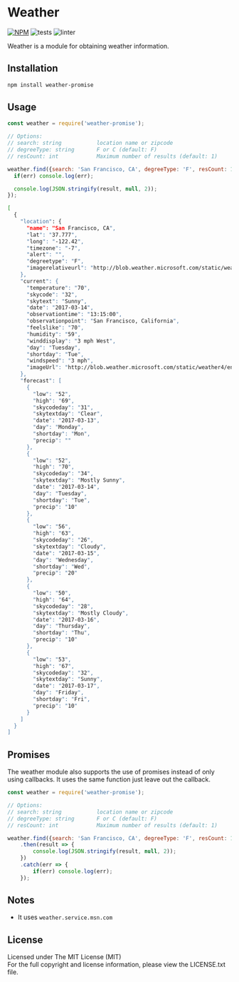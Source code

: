 # Weather

[![NPM][npm-image]][npm-url]
![tests](https://github.com/MarshallAsch/weather/workflows/tests/badge.svg)
![linter](https://github.com/MarshallAsch/weather/workflows/linter/badge.svg)

Weather is a module for obtaining weather information.

## Installation

```bash
npm install weather-promise
```

## Usage

```javascript
const weather = require('weather-promise');

// Options:
// search: string           location name or zipcode
// degreeType: string       F or C (default: F)
// resCount: int            Maximum number of results (default: 1)

weather.find({search: 'San Francisco, CA', degreeType: 'F', resCount: 1}, function(err, result) {
  if(err) console.log(err);

  console.log(JSON.stringify(result, null, 2));
});
```
```bash
[
  {
    "location": {
      "name": "San Francisco, CA",
      "lat": "37.777",
      "long": "-122.42",
      "timezone": "-7",
      "alert": "",
      "degreetype": "F",
      "imagerelativeurl": "http://blob.weather.microsoft.com/static/weather4/en-us/"
    },
    "current": {
      "temperature": "70",
      "skycode": "32",
      "skytext": "Sunny",
      "date": "2017-03-14",
      "observationtime": "13:15:00",
      "observationpoint": "San Francisco, California",
      "feelslike": "70",
      "humidity": "59",
      "winddisplay": "3 mph West",
      "day": "Tuesday",
      "shortday": "Tue",
      "windspeed": "3 mph",
      "imageUrl": "http://blob.weather.microsoft.com/static/weather4/en-us/law/32.gif"
    },
    "forecast": [
      {
        "low": "52",
        "high": "69",
        "skycodeday": "31",
        "skytextday": "Clear",
        "date": "2017-03-13",
        "day": "Monday",
        "shortday": "Mon",
        "precip": ""
      },
      {
        "low": "52",
        "high": "70",
        "skycodeday": "34",
        "skytextday": "Mostly Sunny",
        "date": "2017-03-14",
        "day": "Tuesday",
        "shortday": "Tue",
        "precip": "10"
      },
      {
        "low": "56",
        "high": "63",
        "skycodeday": "26",
        "skytextday": "Cloudy",
        "date": "2017-03-15",
        "day": "Wednesday",
        "shortday": "Wed",
        "precip": "20"
      },
      {
        "low": "50",
        "high": "64",
        "skycodeday": "28",
        "skytextday": "Mostly Cloudy",
        "date": "2017-03-16",
        "day": "Thursday",
        "shortday": "Thu",
        "precip": "10"
      },
      {
        "low": "53",
        "high": "67",
        "skycodeday": "32",
        "skytextday": "Sunny",
        "date": "2017-03-17",
        "day": "Friday",
        "shortday": "Fri",
        "precip": "10"
      }
    ]
  }
]
```

## Promises

The weather module also supports the use of promises instead of only using callbacks.
It uses the same function just leave out the callback.

```javascript
const weather = require('weather-promise');

// Options:
// search: string           location name or zipcode
// degreeType: string       F or C (default: F)
// resCount: int            Maximum number of results (default: 1)

weather.find({search: 'San Francisco, CA', degreeType: 'F', resCount: 1})
    .then(result => {
        console.log(JSON.stringify(result, null, 2));
    })
    .catch(err => {
        if(err) console.log(err);
    });
```


## Notes

- It uses `weather.service.msn.com`

## License

Licensed under The MIT License (MIT)  
For the full copyright and license information, please view the LICENSE.txt file.

[npm-url]: http://npmjs.org/package/weather-promise
[npm-image]: https://badge.fury.io/js/weather-promise.svg
